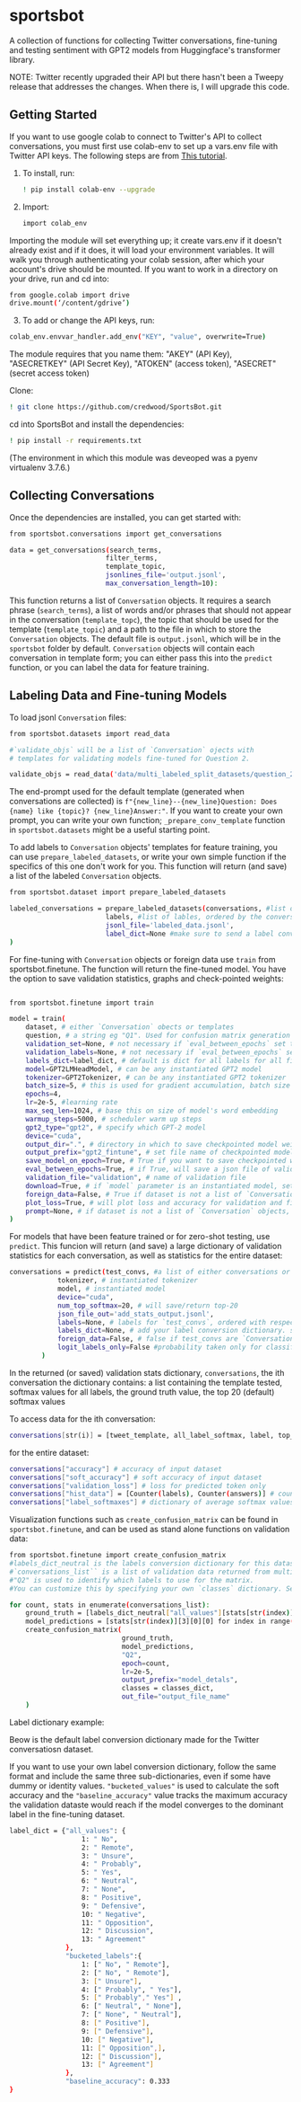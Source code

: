 # sportsbot

A collection of functions for collecting Twitter conversations, fine-tuning and testing sentiment with GPT2 models from Huggingface's transformer library.

NOTE: Twitter recently upgraded their API but there hasn't been a Tweepy release that addresses the changes. When there is, I will upgrade this code.

## Getting Started

If you want to use google colab to connect to Twitter's API to collect conversations, you must first use colab-env to set up a vars.env file with Twitter API keys. The following steps are from [This tutorial](https://colab.research.google.com/github/apolitical/colab-env/blob/master/colab_env_testbed.ipynb#scrollTo=2rz2V-k1BZY9).

1. To install, run:

    ```sh
    ! pip install colab-env --upgrade
    ```

2. Import:

    ```sh
    import colab_env
     ```

Importing the module will set everything up; it create vars.env if it doesn't already exist and if it does, it will load your environment variables. It will walk you through authenticating your colab session, after which your account's drive should be mounted. If you want to work in a directory on your drive, run and cd into:

```sh
from google.colab import drive
drive.mount(‘/content/gdrive’)
```

3. To add or change the API keys, run:

```sh
colab_env.envvar_handler.add_env("KEY", "value", overwrite=True)
```

The module requires that you name them: "AKEY" (API Key), "ASECRETKEY" (API Secret Key), "ATOKEN" (access token), "ASECRET" (secret access token)

Clone:

```sh
! git clone https://github.com/credwood/SportsBot.git
```

cd into SportsBot and install the dependencies:

```sh
! pip install -r requirements.txt
```
(The environment in which this module was deveoped was a pyenv virtualenv 3.7.6.)

## Collecting Conversations

Once the dependencies are installed, you can get started with:

```sh
from sportsbot.conversations import get_conversations

data = get_conversations(search_terms,
                        filter_terms,
                        template_topic,
                        jsonlines_file='output.jsonl',
                        max_conversation_length=10):
```

This function returns a list of `Conversation` objects. It requires a search phrase (`search_terms`), a list of words and/or phrases that should not appear in the conversation (`template_topc`), the topic that should be used for the template (`template_topic`) and a path to the file in which to store the `Conversation` objects. The default file is `output.jsonl`, which will be in the `sportsbot` folder by default. `Conversation` objects will contain each conversation in template form; you can either pass this into the `predict` function, or you can label the data for feature training.

## Labeling Data and Fine-tuning Models

To load jsonl `Conversation` files:

```sh
from sportsbot.datasets import read_data

#`validate_objs` will be a list of `Conversation` ojects with
# templates for validating models fine-tuned for Question 2.

validate_objs = read_data('data/multi_labeled_split_datasets/question_2_validate.jsonl')

```
The end-prompt used for the default template (generated when conversations are collected) is `f"{new_line}--{new_line}Question: Does {name} like {topic}? {new_line}Answer:"`. If you want to create your own prompt, you can write your own function; `_prepare_conv_template` function in `sportsbot.datasets` might be a useful starting point.

To add labels to `Conversation` objects' templates for feature training, you can use `prepare_labeled_datasets`, or write your own simple function if the specifics of this one don't work for you. This function will return (and save) a list of the labeled `Conversation` objects.

```sh
from sportsbot.dataset import prepare_labeled_datasets

labeled_conversations = prepare_labeled_datasets(conversations, #list of conversation objects
                        labels, #list of lables, ordered by the conversations objects list
                        jsonl_file='labeled_data.jsonl',
                        label_dict=None #make sure to send a label conversion dictionary, even if it's just an identity map (see below for label dictionary formatting).
)
```

For fine-tuning with `Conversation` objects or foreign data use `train` from sportsbot.finetune. The function will return the fine-tuned model. You have the option to save validation statistics, graphs and check-pointed weights:

```sh

from sportsbot.finetune import train

model = train(
    dataset, # either `Conversation` obects or templates
    question, # a string eg "Q1". Used for confusion matrix generation but can be easily customized.
    validation_set=None, # not necessary if `eval_between_epochs` set to False
    validation_labels=None, # not necessary if `eval_between_epochs` set to False
    labels_dict=label_dict, # default is dict for all labels for all five questions, but you should make your own (see below)
    model=GPT2LMHeadModel, # can be any instantiated GPT2 model
    tokenizer=GPT2Tokenizer, # can be any instantiated GPT2 tokenizer
    batch_size=5, # this is used for gradient accumulation, batch size is always 1 because of Colab GPU memory limitations
    epochs=4,
    lr=2e-5, #learning rate
    max_seq_len=1024, # base this on size of model's word embedding
    warmup_steps=5000, # scheduler warm up steps
    gpt2_type="gpt2", # specify which GPT-2 model
    device="cuda",
    output_dir=".", # directory in which to save checkpointed model weights
    output_prefix="gpt2_fintune", # set file name of checkpointed model weights
    save_model_on_epoch=True, # True if you want to save checkpointed weights after each epoch
    eval_between_epochs=True, # if True, will save a json file of validation statistics after each epoch
    validation_file="validation", # name of validation file
    download=True, # if `model` parameter is an instantiated model, set to False else pre-trained model weights and tokenizer provided by Huggingface will be downloaded
    foreign_data=False, # True if dataset is not a list of `Conversation` objects
    plot_loss=True, # will plot loss and accuracy for validation and fine-tuning datasets for each epoch, will save the figure as `f"loss_accuracy_graph_{output_prefix}.png"`
    prompt=None, # if dataset is not a list of `Conversation` objects, must provide the prompt used in order to mask label tokens
)

```

For models that have been feature trained or for zero-shot testing, use `predict`. This funcion will return (and save) a large dictionary of validation statistics for each conversation, as well as statistics for the entire dataset:

```sh
conversations = predict(test_convs, #a list of either conversations or templates
            tokenizer, # instantiated tokenizer
            model, # instantiated model
            device="cuda",
            num_top_softmax=20, # will save/return top-20
            json_file_out='add_stats_output.jsonl',
            labels=None, # labels for `test_convs`, ordered with respect to `test_convs`
            labels_dict=None, # add your label conversion dictionary. see example below.
            foreign_data=False, # false if test_convs are `Conversation` objects
            logit_labels_only=False #probability taken only for classification labels
        )
```

In the returned (or saved) validation stats dictionary, `conversations`, the ith conversation the dictionary contains: a list containing the template tested, softmax values for all labels, the ground truth value, the top 20 (default) softmax values

To access data for the ith conversation:
```sh
conversations[str(i)] = [tweet_template, all_label_softmax, label, top_softmax]
```
for the entire dataset:

```sh
conversations["accuracy"] # accuracy of input dataset
conversations["soft_accuracy"] # soft accuracy of input dataset
conversations["validation_loss"] # loss for predicted token only
conversations["hist_data"] = [Counter(labels), Counter(answers)] # count of ground truth and predicted values
conversations["label_softmaxes"] # dictionary of average softmax values for each of the class labels. Will probably refactor out.
```

Visualization functions such as `create_confusion_matrix` can be found in `sportsbot.finetune`, and can be used as stand alone functions on validation data:

```sh
from sportsbot.finetune import create_confusion_matrix
#labels_dict_neutral is the labels conversion dictionary for this dataset (see example below)
#`conversations_list`` is a list of validation data returned from multiple runs of `predict`
#"Q2" is used to identify which labels to use for the matrix.
#You can customize this by specifying your own `classes` dictionary. See the source code for how to structure it.

for count, stats in enumerate(conversations_list): 
    ground_truth = [labels_dict_neutral["all_values"][stats[str(index)][2]] for index in range(len(stats)-5)]
    model_predictions = [stats[str(index)][3][0][0] for index in range(len(stats)-5)]
    create_confusion_matrix(
                            ground_truth,
                            model_predictions,
                            "Q2",
                            epoch=count,
                            lr=2e-5,
                            output_prefix="model_detals",
                            classes = classes_dict,
                            out_file="output_file_name"
    )
```

Label dictionary example:

Beow is the default label conversion dictionary made for the Twitter conversatiosn dataset.

If you want to use your own label conversion dictionary, follow the same format and include the same three sub-dictionaries, even if some have dummy or identity values. `"bucketed_values"` is used to calculate the soft accuracy and the `"baseline_accuracy"` value tracks the maximum accuracy the validation dataste would reach if the model converges to the dominant label in the fine-tuning dataset.

```sh
label_dict = {"all_values": {
                  1: " No",
                  2: " Remote",
                  3: " Unsure",
                  4: " Probably",
                  5: " Yes",
                  6: " Neutral",
                  7: " None",
                  8: " Positive",
                  9: " Defensive",
                  10: " Negative",
                  11: " Opposition",
                  12: " Discussion",
                  13: " Agreement"
              },
              "bucketed_labels":{
                  1: [" No", " Remote"],
                  2: [" No", " Remote"],
                  3: [" Unsure"],
                  4: [" Probably", " Yes"],
                  5: [" Probably"," Yes"] ,
                  6: [" Neutral", " None"],
                  7: [" None", " Neutral"],
                  8: [" Positive"],
                  9: [" Defensive"],
                  10: [" Negative"],
                  11: [" Opposition",],
                  12: [" Discussion"],
                  13: [" Agreement"]    
              },
              "baseline_accuracy": 0.333
}
```
